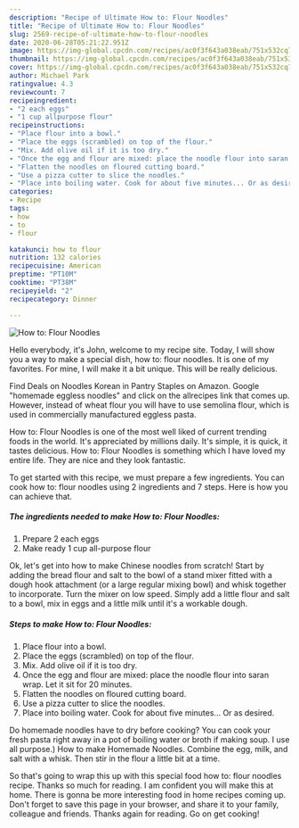 ```yaml
---
description: "Recipe of Ultimate How to: Flour Noodles"
title: "Recipe of Ultimate How to: Flour Noodles"
slug: 2569-recipe-of-ultimate-how-to-flour-noodles
date: 2020-06-28T05:21:22.951Z
image: https://img-global.cpcdn.com/recipes/ac0f3f643a038eab/751x532cq70/how-to-flour-noodles-recipe-main-photo.jpg
thumbnail: https://img-global.cpcdn.com/recipes/ac0f3f643a038eab/751x532cq70/how-to-flour-noodles-recipe-main-photo.jpg
cover: https://img-global.cpcdn.com/recipes/ac0f3f643a038eab/751x532cq70/how-to-flour-noodles-recipe-main-photo.jpg
author: Michael Park
ratingvalue: 4.3
reviewcount: 7
recipeingredient:
- "2 each eggs"
- "1 cup allpurpose flour"
recipeinstructions:
- "Place flour into a bowl."
- "Place the eggs (scrambled) on top of the flour."
- "Mix. Add olive oil if it is too dry."
- "Once the egg and flour are mixed: place the noodle flour into saran wrap. Let it sit for 20 minutes."
- "Flatten the noodles on floured cutting board."
- "Use a pizza cutter to slice the noodles."
- "Place into boiling water. Cook for about five minutes... Or as desired."
categories:
- Recipe
tags:
- how
- to
- flour

katakunci: how to flour 
nutrition: 132 calories
recipecuisine: American
preptime: "PT10M"
cooktime: "PT38M"
recipeyield: "2"
recipecategory: Dinner

---
```



![How to: Flour Noodles](https://img-global.cpcdn.com/recipes/ac0f3f643a038eab/751x532cq70/how-to-flour-noodles-recipe-main-photo.jpg)

Hello everybody, it's John, welcome to my recipe site. Today, I will show you a way to make a special dish, how to: flour noodles. It is one of my favorites. For mine, I will make it a bit unique. This will be really delicious.

Find Deals on Noodles Korean in Pantry Staples on Amazon. Google &#34;homemade eggless noodles&#34; and click on the allrecipes link that comes up. However, instead of wheat flour you will have to use semolina flour, which is used in commercially manufactured eggless pasta.

How to: Flour Noodles is one of the most well liked of current trending foods in the world. It's appreciated by millions daily. It's simple, it is quick, it tastes delicious. How to: Flour Noodles is something which I have loved my entire life. They are nice and they look fantastic.


To get started with this recipe, we must prepare a few ingredients. You can cook how to: flour noodles using 2 ingredients and 7 steps. Here is how you can achieve that.

<!--inarticleads1-->

##### The ingredients needed to make How to: Flour Noodles:

1. Prepare 2 each eggs
1. Make ready 1 cup all-purpose flour


Ok, let&#39;s get into how to make Chinese noodles from scratch! Start by adding the bread flour and salt to the bowl of a stand mixer fitted with a dough hook attachment (or a large regular mixing bowl) and whisk together to incorporate. Turn the mixer on low speed. Simply add a little flour and salt to a bowl, mix in eggs and a little milk until it&#39;s a workable dough. 

<!--inarticleads2-->

##### Steps to make How to: Flour Noodles:

1. Place flour into a bowl.
1. Place the eggs (scrambled) on top of the flour.
1. Mix. Add olive oil if it is too dry.
1. Once the egg and flour are mixed: place the noodle flour into saran wrap. Let it sit for 20 minutes.
1. Flatten the noodles on floured cutting board.
1. Use a pizza cutter to slice the noodles.
1. Place into boiling water. Cook for about five minutes... Or as desired.


Do homemade noodles have to dry before cooking? You can cook your fresh pasta right away in a pot of boiling water or broth if making soup. I use all purpose.) How to make Homemade Noodles. Combine the egg, milk, and salt with a whisk. Then stir in the flour a little bit at a time. 

So that's going to wrap this up with this special food how to: flour noodles recipe. Thanks so much for reading. I am confident you will make this at home. There is gonna be more interesting food in home recipes coming up. Don't forget to save this page in your browser, and share it to your family, colleague and friends. Thanks again for reading. Go on get cooking!
